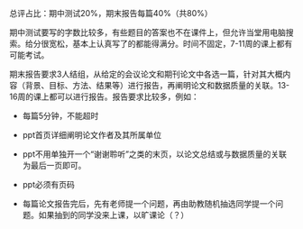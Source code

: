 总评占比：期中测试20%，期末报告每篇40%（共80%）

期中测试要写的字数比较多，有些题目的答案也不在课件上，但允许当堂用电脑搜索。给分很宽松，基本上认真写了的都能得满分。时间不固定，7-11周的课上都有可能考试。

期末报告要求3人结组，从给定的会议论文和期刊论文中各选一篇，针对其大概内容（背景、目标、方法、结果等）进行报告，再阐明论文和数据质量的关联。13-16周的课上都可以进行报告。报告要求比较多，例如：

- 每篇5分钟，不能超时

- ppt首页详细阐明论文作者及其所属单位

- ppt不用单独开一个“谢谢聆听”之类的末页，以论文总结或与数据质量的关联为最后一页即可。

- ppt必须有页码

- 每篇论文报告完后，先有老师提一个问题，再由助教随机抽选同学提一个问题。如果抽到的同学没来上课，以旷课论（？）
